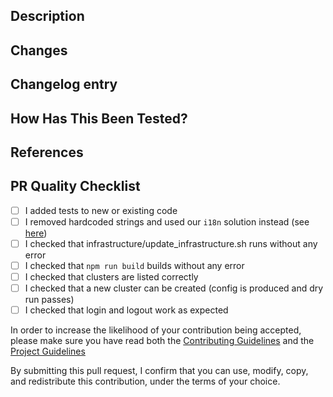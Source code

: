 ## Description

<!-- Summary of what this PR introduces and possibly why -->

## Changes

<!-- List of relevant changes introduced -->

## Changelog entry

<!-- A sentence to be added to the next release's changelog that captures the changes in this PR -->

## How Has This Been Tested?

<!-- The tests you ran to verify your changes -->

## References

<!-- Any link to resources, issues, other PRs that are relevant to this PR -->

## PR Quality Checklist

- [ ] I added tests to new or existing code
- [ ] I removed hardcoded strings and used our `i18n` solution instead (see [here](https://github.com/aws-samples/pcluster-manager/pull/175/commits/fdc6b77987c87a26f51dbc8da5d371d95ef80601))
- [ ] I checked that infrastructure/update_infrastructure.sh runs without any error
- [ ] I checked that `npm run build` builds without any error
- [ ] I checked that clusters are listed correctly
- [ ] I checked that a new cluster can be created (config is produced and dry run passes)
- [ ] I checked that login and logout work as expected

In order to increase the likelihood of your contribution being accepted, please make sure you have read both the [Contributing Guidelines](../CONTRIBUTING.md) and the [Project Guidelines](../PROJECT_GUIDELINES.md)

By submitting this pull request, I confirm that you can use, modify, copy, and redistribute this contribution, under the terms of your choice.
